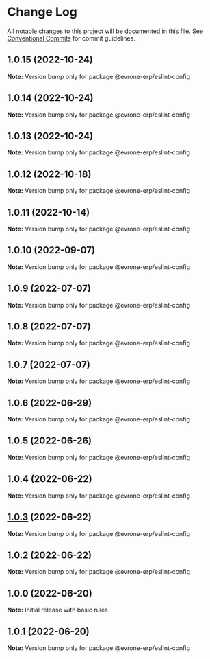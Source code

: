 # Change Log

All notable changes to this project will be documented in this file.
See [Conventional Commits](https://conventionalcommits.org) for commit guidelines.

## 1.0.15 (2022-10-24)

**Note:** Version bump only for package @evrone-erp/eslint-config





## 1.0.14 (2022-10-24)

**Note:** Version bump only for package @evrone-erp/eslint-config





## 1.0.13 (2022-10-24)

**Note:** Version bump only for package @evrone-erp/eslint-config





## 1.0.12 (2022-10-18)

**Note:** Version bump only for package @evrone-erp/eslint-config





## 1.0.11 (2022-10-14)

**Note:** Version bump only for package @evrone-erp/eslint-config





## 1.0.10 (2022-09-07)

**Note:** Version bump only for package @evrone-erp/eslint-config





## 1.0.9 (2022-07-07)

**Note:** Version bump only for package @evrone-erp/eslint-config





## 1.0.8 (2022-07-07)

**Note:** Version bump only for package @evrone-erp/eslint-config





## 1.0.7 (2022-07-07)

**Note:** Version bump only for package @evrone-erp/eslint-config





## 1.0.6 (2022-06-29)

**Note:** Version bump only for package @evrone-erp/eslint-config





## 1.0.5 (2022-06-26)

**Note:** Version bump only for package @evrone-erp/eslint-config





## 1.0.4 (2022-06-22)

**Note:** Version bump only for package @evrone-erp/eslint-config





## [1.0.3](https://github.com/evrone-erp/frontend-shared/compare/@evrone-erp/eslint-config@1.0.2...@evrone-erp/eslint-config@1.0.3) (2022-06-22)

**Note:** Version bump only for package @evrone-erp/eslint-config





## 1.0.2 (2022-06-22)

**Note:** Version bump only for package @evrone-erp/eslint-config





## 1.0.0 (2022-06-20)

**Note:** Initial release with basic rules

## 1.0.1 (2022-06-20)

**Note:** Version bump only for package @evrone-erp/eslint-config
